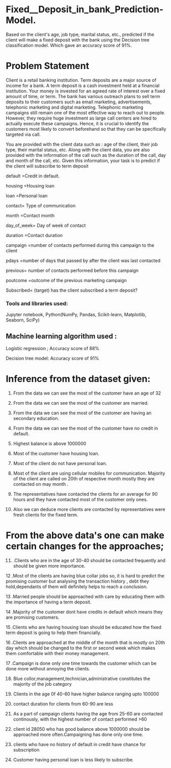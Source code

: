 # Fixed__Deposit_in_bank_Prediction-Model.
Based on the client's age, job type, marital status, etc., predicted if the client will make a fixed deposit with the bank using the Decision tree classification model. Which gave an accuracy score of 91%.


# Problem Statement
Client is a retail banking institution. Term deposits are a major source
of income for a bank.
A term deposit is a cash investment held at a financial institution. Your
money is invested for an agreed rate of interest over a fixed amount of
time, or term.
The bank has various outreach plans to sell term deposits to their
customers such as email marketing, advertisements, telephonic marketing
and digital marketing.
Telephonic marketing campaigns still remain one of the most effective way
to reach out to people. However, they require huge investment as large call
centers are hired to actually execute these campaigns. Hence, it is crucial
to identify the customers most likely to convert beforehand so that they can
be specifically targeted via call.

You are provided with the client data such as : age of the client, their job
type, their marital status, etc. Along with the client data, you are also
provided with the information of the call such as the duration of the call, day
and month of the call, etc. Given this information, your task is to predict if
the client will subscribe to term deposit

default =Credit in default.

housing =Housing loan

loan =Personal loan

contact= Type of communication

month =Contact month

day_of_week= Day of week of contact

duration =Contact duration

campaign =number of contacts performed during this
campaign to the client

pdays =number of days that passed by after the client
was last contacted

previous= number of contacts performed before this
campaign

poutcome =outcome of the previous marketing campaign

Subscribed= (target) has the client subscribed a term deposit?

### Tools and libraries used: 

Jupyter notebook, Python(NumPy, Pandas,
Scikit-learn, Matplotlib, Seaborn, SciPy)

## Machine learning algorithm used :

Logistic regression ; Accuracy score of 88%

Decision tree model: Accuracy score of 91%
  
  # Inference from the dataset given:
  
 1. From the data we can see the most of the customer have an age of 32

2. From the data we can see the most of the customer are married.

3. From the data we can see the most of the customer are having an secondary education.

4. From the data we can see the most of the customer have no credit in default.

5. Highest balance is above 1000000


6. Most of the customer have housing loan.

7. Most of the client do not have personal loan.

8. Most of the client are using cellular mobiles for communication.
Majority of the client are called on 20th of respective month mostly they are contacted on may month .

9. The representatives have contacted the clients for an average for 90 hours and they have contacted most of the customer only ones.
 
10.  Also we can deduce more clients are contacted by representatives were fresh clients for the        fixed term.




   # From the above data's one can make certain changes for the approaches;

11. .Clients who are in the age of 30-40 should be contacted frequently and should be given more importance.

12 .Most of the clients are having blue collar jobs so, it is hard to predict the promising customer but analysing the transaction history , debt they hold,dependants of them will definitely helps to reach a conclusion.

13 .Married people should be approached with care by educating them with the importance of having a term deposit.

14 .Majority of the customer dont have credits in default which means they are promising customers.

15 .Clients who are having housing loan should be educated how the fixed term deposit is going to help them financially.

16 .Clients are approached at the middle of the month that is mostly on 20th day which should be changed to the first or second week which makes them comfortable with their money management.

17 .Campaign is done only one time towards the customer which can be done more without annoying the clients.


18. Blue collor,management,technician,administrative constitutes the majority of the job category


19. Clients in the age 0f 40-60 have higher balance ranging upto 100000


  20. contact duration for clients from 60-90 are less
  
  21. As a part of campaign clients having the age from 25-60 are contacted continously, with the      highest number of contact performed >60
  
  
  22. client id 28050 who has good balance above 1000000 should be approached more                       often.Campaigning has done          only one time.


23. clients who have no history of default in credit have chance for subscription

24. Customer having personal loan is less likely to subscribe.
